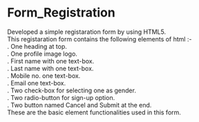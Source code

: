 # Form_Registration

Developed a simple registaration form by using HTML5. <br>
This registaration form contains the following elements of html :- <br>
. One heading at top.<br>
. One profile image logo.<br>
. First name with one text-box. <br>
. Last name with one text-box.<br>
. Mobile no. one text-box.<br>
. Email one text-box.<br>
. Two check-box for selecting one as gender.<br>
. Two radio-button for sign-up option.<br>
. Two button named Cancel and Submit at the end.<br>
These are the basic element functionalities used in this form.
